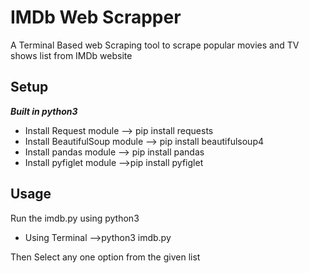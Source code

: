 <h1>IMDb Web Scrapper</h1>

A Terminal Based web Scraping tool to scrape popular movies and TV shows list from IMDb website

<h2>Setup</h2>

***Built in python3***
<ul>
<li>Install Request module -->  pip install requests</li>
<li>Install BeautifulSoup module --> pip install beautifulsoup4</li>
<li>Install pandas module --> pip install pandas</li>
<li>Install pyfiglet module -->pip install pyfiglet</li>
</ul>
<h2>Usage</h2>

Run the imdb.py using python3 
<ul>
<li>Using Terminal -->python3 imdb.py</li>
</ul>
Then Select any one option from the given list
